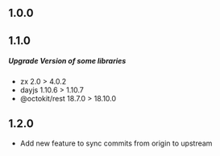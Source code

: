 ## 1.0.0

## 1.1.0

##### Upgrade Version of some libraries

* zx 2.0 > 4.0.2
* dayjs 1.10.6 > 1.10.7
* @octokit/rest 18.7.0 > 18.10.0

## 1.2.0

* Add new feature to sync commits from origin to upstream